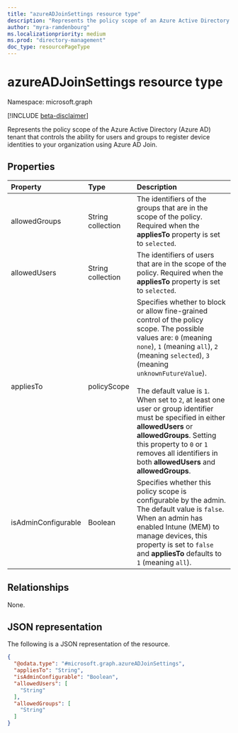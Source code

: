 ```yaml
---
title: "azureADJoinSettings resource type"
description: "Represents the policy scope of an Azure Active Directory tenant that controls device registration using Azure AD Join."
author: "myra-ramdenbourg"
ms.localizationpriority: medium
ms.prod: "directory-management"
doc_type: resourcePageType
---
```

# azureADJoinSettings resource type

Namespace: microsoft.graph

[!INCLUDE [beta-disclaimer](../../includes/beta-disclaimer.md)]

Represents the policy scope of the Azure Active Directory (Azure AD) tenant that controls the ability for users and groups to register device identities to your organization using Azure AD Join.

## Properties

|Property|Type|Description|
|:---|:---|:---|
|allowedGroups|String collection|The identifiers of the groups that are in the scope of the policy. Required when the **appliesTo** property is set to `selected`. |
|allowedUsers|String collection|The identifiers of users that are in the scope of the policy. Required when the **appliesTo** property is set to `selected`.|
|appliesTo|policyScope|Specifies whether to block or allow fine-grained control of the policy scope. The possible values are: `0` (meaning `none`), `1` (meaning `all`), `2` (meaning `selected`), `3` (meaning `unknownFutureValue`). <br/><br/>The default value is `1`. When set to `2`, at least one user or group identifier must be specified in either **allowedUsers** or **allowedGroups**.  Setting this property to `0` or `1` removes all identifiers in both **allowedUsers** and **allowedGroups**.|
|isAdminConfigurable|Boolean|Specifies whether this policy scope is configurable by the admin. The default value is `false`. When an admin has enabled Intune (MEM) to manage devices, this property is set to `false` and **appliesTo** defaults to `1` (meaning `all`).|

## Relationships

None.

## JSON representation

The following is a JSON representation of the resource.
<!-- {
  "blockType": "resource",
  "@odata.type": "microsoft.graph.azureADJoinSettings"
}
-->
``` json
{
  "@odata.type": "#microsoft.graph.azureADJoinSettings",
  "appliesTo": "String",
  "isAdminConfigurable": "Boolean",
  "allowedUsers": [
    "String"
  ],
  "allowedGroups": [
    "String"
  ]
}
```
